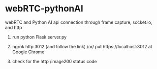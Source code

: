 # webRTC-pythonAI
webRTC and Python AI api connection through frame capture, socket.io, and http

1. run python Flask server.py

2. ngrok http 3012 (and follow the link) /or/ put https://localhost:3012 at Google Chrome

3. check for the http /image200 status code
